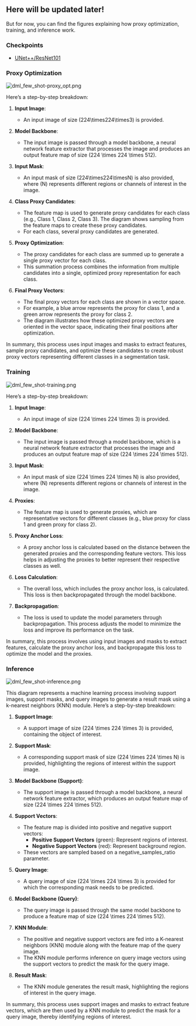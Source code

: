 ## Here will be updated later!

But for now, you can find the figures explaining how proxy optimization, training, and inference work.

### Checkpoints
- [UNet++/ResNet101](https://drive.google.com/drive/folders/1COMCg4YN6Taw9SzO7FLgPdbP6aN8ZuMK?usp=sharing)

### Proxy Optimization

![dml_few_shot-proxy_opt.png](dml_few_shot-proxy_opt.png)

Here’s a step-by-step breakdown:

1. **Input Image**:
   - An input image of size \(224\times224\times3\) is provided.

2. **Model Backbone**:
   - The input image is passed through a model backbone, a neural network feature extractor that processes the image and produces an output feature map of size \(224 \times 224 \times 512\).

3. **Input Mask**:
   - An input mask of size \(224\times224\timesN\) is also provided, where \(N\) represents different regions or channels of interest in the image.

4. **Class Proxy Candidates**:
   - The feature map is used to generate proxy candidates for each class (e.g., Class 1, Class 2, Class 3). The diagram shows sampling from the feature maps to create these proxy candidates.
   - For each class, several proxy candidates are generated.

5. **Proxy Optimization**:
   - The proxy candidates for each class are summed up to generate a single proxy vector for each class.
   - This summation process combines the information from multiple candidates into a single, optimized proxy representation for each class.

6. **Final Proxy Vectors**:
   - The final proxy vectors for each class are shown in a vector space.
   - For example, a blue arrow represents the proxy for class 1, and a green arrow represents the proxy for class 2.
   - The diagram illustrates how these optimized proxy vectors are oriented in the vector space, indicating their final positions after optimization.

In summary, this process uses input images and masks to extract features, sample proxy candidates, and optimize these candidates to create robust proxy vectors representing different classes in a segmentation task.

### Training

![dml_few_shot-training.png](dml_few_shot-training.png)

Here’s a step-by-step breakdown:

1. **Input Image**:
   - An input image of size \(224 \times 224 \times 3\) is provided.

2. **Model Backbone**:
   - The input image is passed through a model backbone, which is a neural network feature extractor that processes the image and produces an output feature map of size \(224 \times 224 \times 512\).

3. **Input Mask**:
   - An input mask of size \(224 \times 224 \times N\) is also provided, where \(N\) represents different regions or channels of interest in the image.

4. **Proxies**:
   - The feature map is used to generate proxies, which are representative vectors for different classes (e.g., blue proxy for class 1 and green proxy for class 2).

5. **Proxy Anchor Loss**:
   - A proxy anchor loss is calculated based on the distance between the generated proxies and the corresponding feature vectors. This loss helps in adjusting the proxies to better represent their respective classes as well.

6. **Loss Calculation**:
   - The overall loss, which includes the proxy anchor loss, is calculated. This loss is then backpropagated through the model backbone.

7. **Backpropagation**:
   - The loss is used to update the model parameters through backpropagation. This process adjusts the model to minimize the loss and improve its performance on the task.

In summary, this process involves using input images and masks to extract features, calculate the proxy anchor loss, and backpropagate this loss to optimize the model and the proxies.


### Inference

![dml_few_shot-inference.png](dml_few_shot-inference.png)

This diagram represents a machine learning process involving support images, support masks, and query images to generate a result mask using a k-nearest neighbors (KNN) module. Here’s a step-by-step breakdown:

1. **Support Image**:
   - A support image of size \(224 \times 224 \times 3\) is provided, containing the object of interest.

2. **Support Mask**:
   - A corresponding support mask of size \(224 \times 224 \times N\) is provided, highlighting the regions of interest within the support image.

3. **Model Backbone (Support)**:
   - The support image is passed through a model backbone, a neural network feature extractor, which produces an output feature map of size \(224 \times 224 \times 512\).

4. **Support Vectors**:
   - The feature map is divided into positive and negative support vectors:
     - **Positive Support Vectors** (green): Represent regions of interest.
     - **Negative Support Vectors** (red): Represent background region.
   - These vectors are sampled based on a negative_samples_ratio parameter.

5. **Query Image**:
   - A query image of size \(224 \times 224 \times 3\) is provided for which the corresponding mask needs to be predicted.

6. **Model Backbone (Query)**:
   - The query image is passed through the same model backbone to produce a feature map of size \(224 \times 224 \times 512\).

7. **KNN Module**:
   - The positive and negative support vectors are fed into a K-nearest neighbors (KNN) module along with the feature map of the query image.
   - The KNN module performs inference on query image vectors using the support vectors to predict the mask for the query image.

8. **Result Mask**:
   - The KNN module generates the result mask, highlighting the regions of interest in the query image.

In summary, this process uses support images and masks to extract feature vectors, which are then used by a KNN module to predict the mask for a query image, thereby identifying regions of interest.

